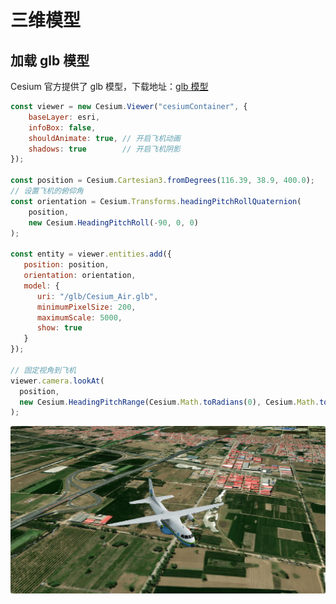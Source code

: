 
# 三维模型

## 加载 glb 模型

Cesium 官方提供了 glb 模型，下载地址：[glb 模型](https://github.com/CesiumGS/cesium/tree/main/Apps/SampleData/models/CesiumAir)

```js
const viewer = new Cesium.Viewer("cesiumContainer", {
    baseLayer: esri,
    infoBox: false,
    shouldAnimate: true, // 开启飞机动画
    shadows: true 		 // 开启飞机阴影
});

const position = Cesium.Cartesian3.fromDegrees(116.39, 38.9, 400.0);
// 设置飞机的俯仰角
const orientation = Cesium.Transforms.headingPitchRollQuaternion(
    position,
    new Cesium.HeadingPitchRoll(-90, 0, 0)
);

const entity = viewer.entities.add({
   position: position,
   orientation: orientation,
   model: {
      uri: "/glb/Cesium_Air.glb",
      minimumPixelSize: 200,
      maximumScale: 5000,
      show: true
   }
});

// 固定视角到飞机
viewer.camera.lookAt(
  position,
  new Cesium.HeadingPitchRange(Cesium.Math.toRadians(0), Cesium.Math.toRadians(-90), 500)
);
```
![Point](./images/airplane.png)

